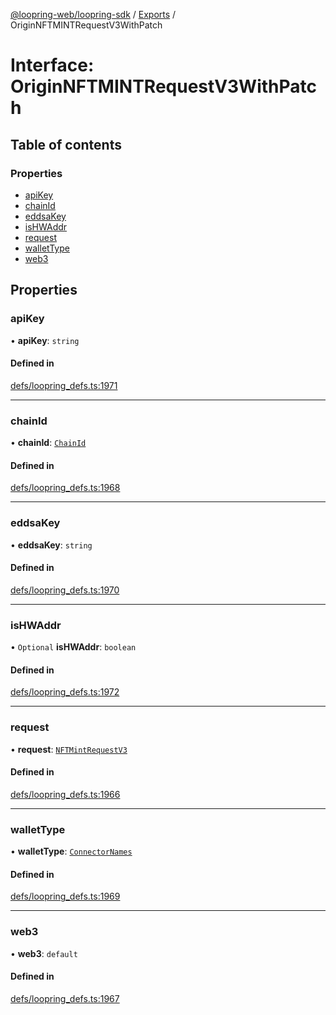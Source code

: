 [@loopring-web/loopring-sdk](../README.md) / [Exports](../modules.md) / OriginNFTMINTRequestV3WithPatch

# Interface: OriginNFTMINTRequestV3WithPatch

## Table of contents

### Properties

- [apiKey](OriginNFTMINTRequestV3WithPatch.md#apikey)
- [chainId](OriginNFTMINTRequestV3WithPatch.md#chainid)
- [eddsaKey](OriginNFTMINTRequestV3WithPatch.md#eddsakey)
- [isHWAddr](OriginNFTMINTRequestV3WithPatch.md#ishwaddr)
- [request](OriginNFTMINTRequestV3WithPatch.md#request)
- [walletType](OriginNFTMINTRequestV3WithPatch.md#wallettype)
- [web3](OriginNFTMINTRequestV3WithPatch.md#web3)

## Properties

### apiKey

• **apiKey**: `string`

#### Defined in

[defs/loopring_defs.ts:1971](https://github.com/Loopring/loopring_sdk/blob/a4b843d/src/defs/loopring_defs.ts#L1971)

___

### chainId

• **chainId**: [`ChainId`](../enums/ChainId.md)

#### Defined in

[defs/loopring_defs.ts:1968](https://github.com/Loopring/loopring_sdk/blob/a4b843d/src/defs/loopring_defs.ts#L1968)

___

### eddsaKey

• **eddsaKey**: `string`

#### Defined in

[defs/loopring_defs.ts:1970](https://github.com/Loopring/loopring_sdk/blob/a4b843d/src/defs/loopring_defs.ts#L1970)

___

### isHWAddr

• `Optional` **isHWAddr**: `boolean`

#### Defined in

[defs/loopring_defs.ts:1972](https://github.com/Loopring/loopring_sdk/blob/a4b843d/src/defs/loopring_defs.ts#L1972)

___

### request

• **request**: [`NFTMintRequestV3`](NFTMintRequestV3.md)

#### Defined in

[defs/loopring_defs.ts:1966](https://github.com/Loopring/loopring_sdk/blob/a4b843d/src/defs/loopring_defs.ts#L1966)

___

### walletType

• **walletType**: [`ConnectorNames`](../enums/ConnectorNames.md)

#### Defined in

[defs/loopring_defs.ts:1969](https://github.com/Loopring/loopring_sdk/blob/a4b843d/src/defs/loopring_defs.ts#L1969)

___

### web3

• **web3**: `default`

#### Defined in

[defs/loopring_defs.ts:1967](https://github.com/Loopring/loopring_sdk/blob/a4b843d/src/defs/loopring_defs.ts#L1967)
